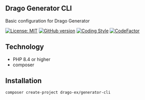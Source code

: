 ## Drago Generator CLI
Basic configuration for Drago Generator

[![License: MIT](https://img.shields.io/badge/License-MIT-yellow.svg)](https://raw.githubusercontent.com/drago-ex/generator/master/license.md)
[![GitHub version](https://badge.fury.io/gh/drago-ex%2Fgenerator-cli.svg)](https://badge.fury.io/gh/drago-ex%2Fgenerator-cli)
[![Coding Style](https://github.com/drago-ex/generator-cli/actions/workflows/coding-style.yml/badge.svg)](https://github.com/drago-ex/generator-cli/actions/workflows/coding-style.yml)
[![CodeFactor](https://www.codefactor.io/repository/github/drago-ex/generator-cli/badge)](https://www.codefactor.io/repository/github/drago-ex/generator-cli)

## Technology
- PHP 8.4 or higher
- composer

## Installation
```
composer create-project drago-ex/generator-cli
```
